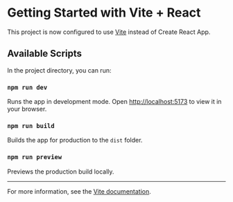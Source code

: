 # Getting Started with Vite + React

This project is now configured to use [Vite](https://vitejs.dev/) instead of Create React App.

## Available Scripts

In the project directory, you can run:

### `npm run dev`

Runs the app in development mode. Open [http://localhost:5173](http://localhost:5173) to view it in your browser.

### `npm run build`

Builds the app for production to the `dist` folder.

### `npm run preview`

Previews the production build locally.

---

For more information, see the [Vite documentation](https://vitejs.dev/guide/).
